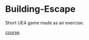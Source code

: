 # Building-Escape

Short UE4 game made as an exercise.

[course](https://www.udemy.com/course/unrealcourse/).


